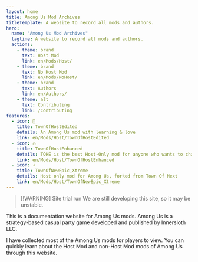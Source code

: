 ```yaml
---
layout: home
title: Among Us Mod Archives
titleTemplate: A website to record all mods and authors.
hero:
  name: "Among Us Mod Archives"
  tagline: A website to record all mods and authors.
  actions:
    - theme: brand
      text: Host Mod
      link: en/Mods/Host/
    - theme: brand
      text: No Host Mod
      link: en/Mods/NoHost/
    - theme: brand
      text: Authors
      link: en/Authors/
    - theme: alt
      text: Contributing
      link: /Contributing
features:
  - icon: 🌿
    title: TownOfHostEdited
    details: An Among Us mod with learning & love
    link: en/Mods/Host/TownOfHostEdited
  - icon: 🔥
    title: TownOfHostEnhanced
    details: TOHE is the best Host-Only mod for anyone who wants to change their Among Us Experience!
    link: en/Mods/Host/TownOfHostEnhanced
  - icon: ⭐️
    title: TownOfNewEpic_Xtreme
    details: Host only mod for Among Us, forked from Town Of Next
    link: en/Mods/Host/TownOfNewEpic_Xtreme
---
```

> [!WARNING] Site trial run
> We are still developing this site, so it may be unstable.

This is a documentation website for Among Us mods.
Among Us is a strategy-based casual party game developed and published by Innersloth LLC.

I have collected most of the Among Us mods for players to view. You can quickly learn about the Host Mod and non-Host Mod mods of Among Us through this website.
